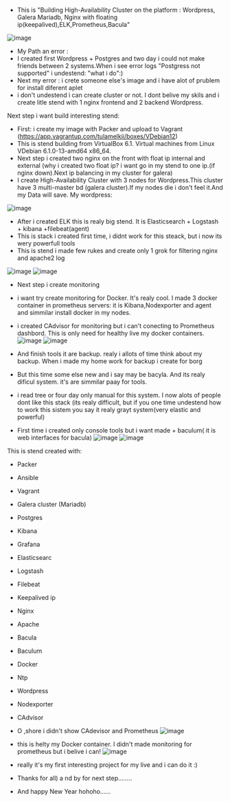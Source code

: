 - This is "Building High-Availability Cluster on the platform : Wordpress, Galera Mariadb, Nginx with floating ip(keepalived),ELK,Prometheus,Bacula"
 
 ![image](https://github.com/tulamelkii/otus_project-_v2/blob/main/images/vip.png) 


- My Path an error :
- I created first Wordpress + Postgres and two day i could not make friends between 2 systems.When i see error logs "Postgress not supported" i undestend: "what i do":)
- Next my error : i crete someone else's image and i have alot of prublem for install diferent aplet
- i don't undestend i can create cluster or not. I dont belive my skils and i create litle stend with 1 nginx frontend and 2 backend Wordpress.

Next step i want build interesting stend:
- First: i create my image with Packer and upload to Vagrant (https://app.vagrantup.com/tulamelkii/boxes/VDebian12)
- This is stend building from VirtualBox 6.1. Virtual  machines from Linux VDebian 6.1.0-13-amd64 x86_64.
- Next step i created two nginx on the front with float ip internal and external (why i created two float ip? i want go in my stend to one ip.(if nginx down).Next ip balancing in my cluster for galera)
- I create High-Availability Cluster with 3 nodes for Wordpress.This cluster have 3 multi-master bd (galera cluster).If my nodes die i don't feel it.And my Data will save.
My wordpress:

![image](https://github.com/tulamelkii/otus_project-_v2/blob/main/images/2023-12-17_16-51.png)

- After i created ELK this is realy big stend. It is Elasticsearch + Logstash + kibana +filebeat(agent)
- This is stack i created first time, i didnt work for this steack, but i now its wery powerfull tools
- This is stend i made few rukes and create only 1 grok for filtering nginx and apache2 log
  
![image](https://github.com/tulamelkii/otus_project-_v2/blob/main/images/kibana.png) 
![image](https://github.com/tulamelkii/otus_project-_v2/blob/main/images/kibana.png.png)

- Next step i create monitoring
- i want try create monitoring for Docker. It's realy cool. I made 3 docker container in prometheus servers: it is Kibana,Nodexporter and agent and simmilar install docker in my nodes.
- i created CAdvisor for monitoring but i can't conecting to Prometheus dashbord. This is only need for healthy live my docker containers.
 ![image](https://github.com/tulamelkii/otus_project-_v2/blob/main/images/Prometheus.png)
![image](https://github.com/tulamelkii/otus_project-_v2/blob/main/images/Prom3.png)

- And finish tools it are backup. realy i allots of time think about my backup. When i made my home work for backup i create for borg
- But this time some else new and i say may be bacyla. And its realy dificul system. it's are simmilar paay for tools.
- i read tree or four day only manual for this system. I now alots of people dont like this stack (its realy difficult, but if you one time undestend how to work this sistem you say it realy grayt system(very elastic and powerful)
- First time i created only console tools but i want made + baculum( it is web interfaces for bacula)
![image](https://github.com/tulamelkii/otus_project-_v2/blob/main/images/baculum.png)
![image](https://github.com/tulamelkii/otus_project-_v2/blob/main/images/baculm2.png)

This is stend created with:
- Packer
- Ansible
- Vagrant
- Galera cluster (Mariadb)
- Postgres
- Kibana
- Grafana
- Elasticsearc
- Logstash
- Filebeat
- Keepalived ip
- Nginx
- Apache
- Bacula
- Baculum
- Docker
- Ntp
- Wordpress
- Nodexporter
- CAdvisor
- O ,shore i didn't show CAdevisor and Prometheus
![image](https://github.com/tulamelkii/otus_project-_v2/blob/main/images/Prometheus3.png)
- this is helty my Docker container. I didn't made monitoring for prometheus but i belive i can! 
![image](https://github.com/tulamelkii/otus_project-_v2/blob/main/images/Cadvisor.png)
  
- really it's my first interesting project for my live and i can do it :)
- Thanks for all) a nd by for next step........
- And happy New Year hohoho......
